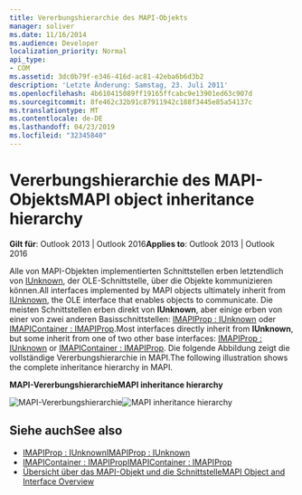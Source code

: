 ```yaml
---
title: Vererbungshierarchie des MAPI-Objekts
manager: soliver
ms.date: 11/16/2014
ms.audience: Developer
localization_priority: Normal
api_type:
- COM
ms.assetid: 3dc0b79f-e346-416d-ac81-42eba6b6d3b2
description: 'Letzte Änderung: Samstag, 23. Juli 2011'
ms.openlocfilehash: 4b610415089ff19165ffcabc9e13901ed63c907d
ms.sourcegitcommit: 8fe462c32b91c87911942c188f3445e85a54137c
ms.translationtype: MT
ms.contentlocale: de-DE
ms.lasthandoff: 04/23/2019
ms.locfileid: "32345840"
---
```

# <a name="mapi-object-inheritance-hierarchy"></a><span data-ttu-id="b4933-103">Vererbungshierarchie des MAPI-Objekts</span><span class="sxs-lookup"><span data-stu-id="b4933-103">MAPI object inheritance hierarchy</span></span>

<span data-ttu-id="b4933-104">**Gilt für**: Outlook 2013 | Outlook 2016</span><span class="sxs-lookup"><span data-stu-id="b4933-104">**Applies to**: Outlook 2013 | Outlook 2016</span></span> 
  
<span data-ttu-id="b4933-105">Alle von MAPI-Objekten implementierten Schnittstellen erben letztendlich von [IUnknown](https://msdn.microsoft.com/library/33f1d79a-33fc-4ce5-a372-e08bda378332%28Office.15%29.aspx), der OLE-Schnittstelle, über die Objekte kommunizieren können.</span><span class="sxs-lookup"><span data-stu-id="b4933-105">All interfaces implemented by MAPI objects ultimately inherit from [IUnknown](https://msdn.microsoft.com/library/33f1d79a-33fc-4ce5-a372-e08bda378332%28Office.15%29.aspx), the OLE interface that enables objects to communicate.</span></span> <span data-ttu-id="b4933-106">Die meisten Schnittstellen erben direkt von **IUnknown**, aber einige erben von einer von zwei anderen Basisschnittstellen: [IMAPIProp : IUnknown](imapipropiunknown.md) oder [IMAPIContainer : IMAPIProp](imapicontainerimapiprop.md).</span><span class="sxs-lookup"><span data-stu-id="b4933-106">Most interfaces directly inherit from **IUnknown**, but some inherit from one of two other base interfaces: [IMAPIProp : IUnknown](imapipropiunknown.md) or [IMAPIContainer : IMAPIProp](imapicontainerimapiprop.md).</span></span> <span data-ttu-id="b4933-107">Die folgende Abbildung zeigt die vollständige Vererbungshierarchie in MAPI.</span><span class="sxs-lookup"><span data-stu-id="b4933-107">The following illustration shows the complete inheritance hierarchy in MAPI.</span></span>
  
<span data-ttu-id="b4933-108">**MAPI-Vererbungshierarchie**</span><span class="sxs-lookup"><span data-stu-id="b4933-108">**MAPI inheritance hierarchy**</span></span>
  
<span data-ttu-id="b4933-109">![MAPI-Vererbungshierarchie](media/amapi_06.gif "MAPI-Vererbungshierarchie")</span><span class="sxs-lookup"><span data-stu-id="b4933-109">![MAPI inheritance hierarchy](media/amapi_06.gif "MAPI inheritance hierarchy")</span></span>
  
## <a name="see-also"></a><span data-ttu-id="b4933-110">Siehe auch</span><span class="sxs-lookup"><span data-stu-id="b4933-110">See also</span></span>

- [<span data-ttu-id="b4933-111">IMAPIProp : IUnknown</span><span class="sxs-lookup"><span data-stu-id="b4933-111">IMAPIProp : IUnknown</span></span>](imapipropiunknown.md) 
- [<span data-ttu-id="b4933-112">IMAPIContainer : IMAPIProp</span><span class="sxs-lookup"><span data-stu-id="b4933-112">IMAPIContainer : IMAPIProp</span></span>](imapicontainerimapiprop.md)
- [<span data-ttu-id="b4933-113">Übersicht über das MAPI-Objekt und die Schnittstelle</span><span class="sxs-lookup"><span data-stu-id="b4933-113">MAPI Object and Interface Overview</span></span>](mapi-object-and-interface-overview.md)


